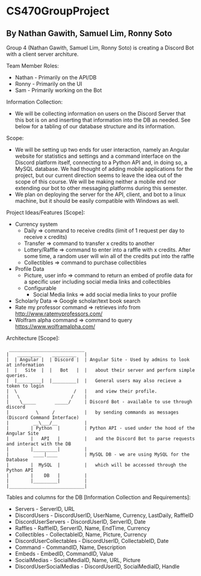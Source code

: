 # CS470GroupProject
By Nathan Gawith, Samuel Lim, Ronny Soto
--------------------------------
Group 4 (Nathan Gawith, Samuel Lim, Ronny Soto) is creating a Discord Bot with a client server architure.

Team Member Roles:
- Nathan - Primarily on the API/DB
- Ronny - Primarily on the UI
- Sam - Primarily working on the Bot

Information Collection:
- We will be collecting information on users on the Discord Server that this bot is on and inserting that information into the DB as needed. See below for a tabling of our database structure and its information.

Scope:
- We will be setting up two ends for user interaction, namely an Angular website for statistics and settings and a command interface on the Discord platform itself, connecting to a Python API and, in doing so, a MySQL database. We had thought of adding mobile applications for the project, but our current direction seems to leave the idea out of the scope of this course. We will be making neither a mobile end nor extending our bot to other messaging platforms during this semester.
- We plan on deploying the server for the API, client, and bot to a linux machine, but it should be easily compatible with Windows as well.

Project Ideas/Features [Scope]:
- Currency system
	- Daily => command to receive credits (limit of 1 request per day to receive x credits)
	- Transfer => command to transfer x credits to another 
	- Lottery/Raffle => command to enter into a raffle with x credits. After some time, a random user will win all of the credits put into the raffle
	- Collectibles => command to purchase collectibles
- Profile Data
	- Picture, user info => command to return an embed of profile data for a specific user including social media links and collectibles
	- Configurable
		- Social Media links => add social media links to your profile
- Scholarly Data => Google scholar/text book search
- Rate my professor command => retrieves info from http://www.ratemyprofessors.com/
- Wolfram alpha command => command to query https://www.wolframalpha.com/

Architecture [Scope]:

     ____________________________ 
    |   _________    _________   |
    |  | Angular |  | Discord |  | Angular Site - Used by admins to look at information
    |  |   Site  |  |   Bot   |  |   about their server and perform simple queries.
    |  |_________|  |_________|  |   General users may also recieve a token to login
    |  \                     /   |   and view their profile.
    |   \                   /    |
    |    \_____       _____/     | Discord Bot - available to use through discord
    |          \     /           |   by sending commands as messages (Discord Command Interface)
    |         __\___/__          |
    |        | Python  |         | Python API - used under the hood of the Angular Site
    |        |   API   |         |   and the Discord Bot to parse requests and interact with the DB
    |        |_________|         |
    |         ____|____          | MySQL DB - we are using MySQL for the Database
    |        |  MySQL  |         |   which will be accessed through the Python API
    |        |    DB   |         |
    |        |_________|         |
    |____________________________|

Tables and columns for the DB [Information Collection and Requirements]:
- Servers - ServerID, URL
- DiscordUsers - DiscordUserID, UserName, Currency, LastDaily, RaffleID
- DiscordUserServers - DiscordUserID, ServerID, Date
- Raffles - RaffleID, ServerID, Name, EndTime, Currency
- Collectibles - CollectableID, Name, Picture, Currency
- DiscordUserCollectables - DiscordUserID, CollectableID, Date
- Command - CommandID, Name, Description
- Embeds - EmbedID, CommandID, Value
- SocialMedias - SocialMediaID, Name, URL, Picture
- DiscordUserSocialMedias - DiscordUserID, SocialMediaID, Handle
